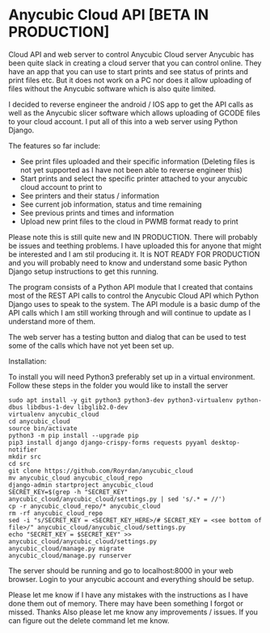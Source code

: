 # Anycubic Cloud API [BETA IN PRODUCTION]
Cloud API and web server to control Anycubic Cloud server
Anycubic has been quite slack in creating a cloud server that you can control online. They have an app that you can use to start prints and see status of prints and print files etc. But it does not work on a PC nor does it allow uploading of files without the Anycubic software which is also quite limited.

I decided to reverse engineer the android / IOS app to get the API calls as well as the Anycubic slicer software which allows uploading of GCODE files to your cloud account. I put all of this into a web server using Python Django.

The features so far include:
- See print files uploaded and their specific information (Deleting files is not yet supported as I have not been able to reverse engineer this)
- Start prints and select the specific printer attached to your anycubic cloud account to print to
- See printers and their status / information
- See current job information, status and time remaining
- See previous prints and times and information
- Upload new print files to the cloud in PWMB format ready to print

Please note this is still quite new and IN PRODUCTION. There will probably be issues and teething problems. I have uploaded this for anyone that might be interested and I am stil producing it. It is NOT READY FOR PRODUCTION and you will probably need to know and understand some basic Python Django setup instructions to get this running.

The program consists of a Python API module that I created that contains most of the REST API calls to control the Anycubic Cloud API which Python Django uses to speak to the system. The API module is a basic dump of the API calls which I am still working through and will continue to update as I understand more of them.

The web server has a testing button and dialog that can be used to test some of the calls which have not yet been set up.

Installation:

To install you will need Python3 preferably set up in a virtual environment.
Follow these steps in the folder you would like to install the server

    sudo apt install -y git python3 python3-dev python3-virtualenv python-dbus libdbus-1-dev libglib2.0-dev
    virtualenv anycubic_cloud
    cd anycubic_cloud
    source bin/activate
    python3 -m pip install --upgrade pip
    pip3 install django django-crispy-forms requests pyyaml desktop-notifier
    mkdir src
    cd src
    git clone https://github.com/Royrdan/anycubic_cloud
    mv anycubic_cloud anycubic_cloud_repo
    django-admin startproject anycubic_cloud
    SECRET_KEY=$(grep -h "SECRET_KEY" anycubic_cloud/anycubic_cloud/settings.py | sed 's/.* = //')
    cp -r anycubic_cloud_repo/* anycubic_cloud
    rm -rf anycubic_cloud_repo
    sed -i "s/SECRET_KEY = <SECRET_KEY_HERE>/# SECRET_KEY = <see bottom of file>/" anycubic_cloud/anycubic_cloud/settings.py
    echo "SECRET_KEY = $SECRET_KEY" >> anycubic_cloud/anycubic_cloud/settings.py
    anycubic_cloud/manage.py migrate
    anycubic_cloud/manage.py runserver

The server should be running and go to localhost:8000 in your web browser. Login to your anycubic account and everything should be setup.

Please let me know if I have any mistakes with the instructions as I have done them out of memory. There may have been something I forgot or missed. Thanks
Also please let me know any improvements / issues.
If you can figure out the delete command let me know.
